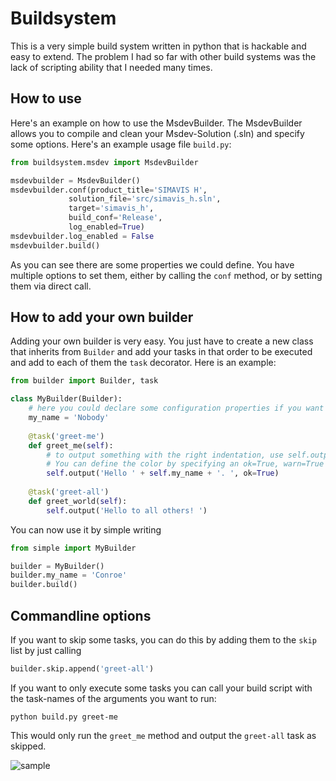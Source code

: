 # Buildsystem

This is a very simple build system written in python that is hackable and easy to extend. 
The problem I had so far with other build systems was the lack of scripting ability that 
I needed many times.

## How to use
Here's an example on how to use the MsdevBuilder. The MsdevBuilder allows you to
compile and clean your Msdev-Solution (.sln) and specify some options. Here's an
example usage file `build.py`:

```python
from buildsystem.msdev import MsdevBuilder

msdevbuilder = MsdevBuilder()
msdevbuilder.conf(product_title='SIMAVIS H',
             solution_file='src/simavis_h.sln',
             target='simavis_h',
             build_conf='Release',
             log_enabled=True)
msdevbuilder.log_enabled = False
msdevbuilder.build()
```

As you can see there are some properties we could define. You have multiple options
to set them, either by calling the `conf` method, or by setting them via direct call.

## How to add your own builder
Adding your own builder is very easy. You just have to create a new class that inherits
from `Builder` and add your tasks in that order to be executed and add to each of them
the `task` decorator. Here is an example:

```python
from builder import Builder, task

class MyBuilder(Builder):
    # here you could declare some configuration properties if you want to
    my_name = 'Nobody'
    
    @task('greet-me')
    def greet_me(self):
        # to output something with the right indentation, use self.output
        # You can define the color by specifying an ok=True, warn=True or error=True.
        self.output('Hello ' + self.my_name + '. ', ok=True)
    
    @task('greet-all')
    def greet_world(self):
        self.output('Hello to all others! ')
```

You can now use it by simple writing

```python
from simple import MyBuilder

builder = MyBuilder()
builder.my_name = 'Conroe'
builder.build()
```

## Commandline options
If you want to skip some tasks, you can do this by adding them to the `skip` list by
just calling

```python
builder.skip.append('greet-all')
```

If you want to only execute some tasks you can call your build script with the task-names
of the arguments you want to run:

```
python build.py greet-me
```

This would only run the `greet_me` method and output the `greet-all` task as skipped.

![sample](https://cloud.githubusercontent.com/assets/5173805/11562974/8493d2f4-99d1-11e5-801c-698179ca6705.gif)
